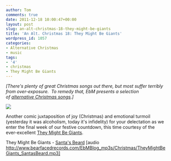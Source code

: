 ```yaml
---
author: Tom
comments: true
date: 2011-12-18 10:00:47+00:00
layout: post
slug: an-alt-christmas-18-they-might-be-giants
title: 'An Alt. Christmas 18: They Might Be Giants'
wordpress_id: 1057
categories:
- Alternative Christmas
- music
tags: 
- '4'
- christmas
- They Might Be Giants
---
```


_[There's plenty of great Christmas songs out there, but most suffer terribly from over-exposure.  To remedy that, EbM presents a selection of [alternative Christmas songs](http://eatenbymonsters.wordpress.com/category/alternative-christmas/).]_

[![](http://eatenbymonsters.files.wordpress.com/2011/12/tmbg_john_john.jpg)](http://eatenbymonsters.files.wordpress.com/2011/12/tmbg_john_john.jpg)

Another comic juxtaposition of joy (Christmas) and emotional turmoil (yesterday it was alcoholism, today it's infidelity) for your delectation as we enter the final week of our festive countdown, this time courtesy of the ever-excellent [They Might Be Giants](http://www.theymightbegiants.com/).

They Might Be Giants - [Santa's Beard](http://www.bearfacedrecords.com/EbMBlog_mp3s/Christmas/TheyMightBeGiants_SantasBeard.mp3) [audio http://www.bearfacedrecords.com/EbMBlog_mp3s/Christmas/TheyMightBeGiants_SantasBeard.mp3]
